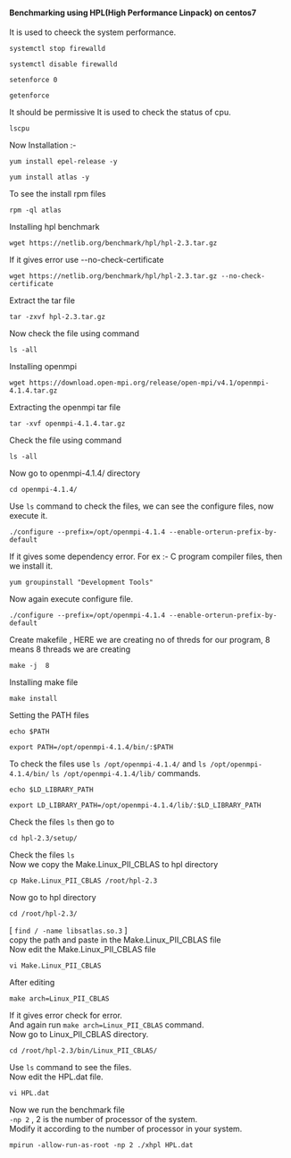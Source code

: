 #### Benchmarking using HPL(High Performance Linpack) on centos7
It is used to cheeck the system performance.
```
systemctl stop firewalld
```
```
systemctl disable firewalld
```
```
setenforce 0
```
```
getenforce
```
It should be permissive
It is used to check the status of cpu.
```
lscpu
```
Now Installation :-
```
yum install epel-release -y
```
```
yum install atlas -y
```
To see the install rpm files
```
rpm -ql atlas
```
Installing hpl benchmark
```
wget https://netlib.org/benchmark/hpl/hpl-2.3.tar.gz
```
If it gives error use --no-check-certificate
```
wget https://netlib.org/benchmark/hpl/hpl-2.3.tar.gz --no-check-certificate
```
Extract the tar file
```
tar -zxvf hpl-2.3.tar.gz
```
Now check the file using command
```
ls -all
```
Installing openmpi
```
wget https://download.open-mpi.org/release/open-mpi/v4.1/openmpi-4.1.4.tar.gz
```
Extracting the openmpi tar file
```
tar -xvf openmpi-4.1.4.tar.gz
```
Check the file using command
```
ls -all
```
Now go to openmpi-4.1.4/ directory 
```
cd openmpi-4.1.4/
```
Use ```ls``` command to check the files, we can see the configure files, now execute it.
```
./configure --prefix=/opt/openmpi-4.1.4 --enable-orterun-prefix-by-default
```
If it gives some dependency error. For ex :- C program compiler  files,  then we install it.
```
yum groupinstall "Development Tools"
```
Now again execute configure file.
```
./configure --prefix=/opt/openmpi-4.1.4 --enable-orterun-prefix-by-default
```
Create makefile , HERE we are creating no of threds for our program, 8 means 8 threads we are creating
```
make -j  8
```
Installing make file
```
make install
```
Setting the PATH files
```
echo $PATH
```
```
export PATH=/opt/openmpi-4.1.4/bin/:$PATH
```
To check the files use ```ls /opt/openmpi-4.1.4/``` and ```ls /opt/openmpi-4.1.4/bin/``` ```ls /opt/openmpi-4.1.4/lib/``` commands.
```
echo $LD_LIBRARY_PATH
```
```
export LD_LIBRARY_PATH=/opt/openmpi-4.1.4/lib/:$LD_LIBRARY_PATH
```
Check the files ```ls``` then go to 
```
cd hpl-2.3/setup/
```
Check the files ```ls``` <br>
Now we copy the Make.Linux_PII_CBLAS to hpl directory
```
cp Make.Linux_PII_CBLAS /root/hpl-2.3
```
Now go to hpl directory
```
cd /root/hpl-2.3/
```
[ ```find / -name libsatlas.so.3``` ]<br>
copy the path and paste in the Make.Linux_PII_CBLAS file<br>
Now edit the Make.Linux_PII_CBLAS file
```
vi Make.Linux_PII_CBLAS
```
After editing 
```
make arch=Linux_PII_CBLAS
```
If it gives error check for error.<br>
And again run ```make arch=Linux_PII_CBLAS``` command. <br>
Now go to Linux_PII_CBLAS directory.
```
cd /root/hpl-2.3/bin/Linux_PII_CBLAS/
```
Use ```ls``` command to see the files. <br>
Now edit the HPL.dat file.
```
vi HPL.dat
```
Now we run the benchmark file<br>
```-np 2``` , 2 is the number of processor of the system.<br>
Modify it according to the number of processor in your system.
```
mpirun -allow-run-as-root -np 2 ./xhpl HPL.dat
```




